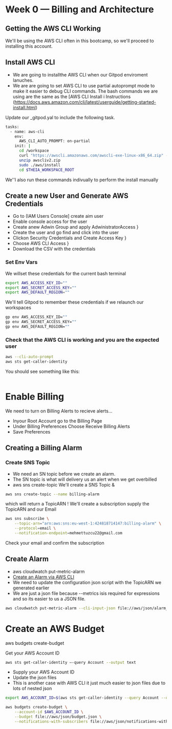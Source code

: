 # Week 0 — Billing and Architecture

## Getting the AWS CLI Working

We'll be using the AWS CLI often in this bootcamp, so we'll proceed to installing this account.

## Install AWS CLI

* We are going to installthe AWS CLI when our Gitpod enviroment lanuches.
* We are are going to set AWS CLI to use partial autoprompt mode to make it easier to debug CLI commands. 
The bash commands we are using are the same as the [AWS CLI Install i
Instructions (https://docs.aws.amazon.com/cli/latest/userguide/getting-started-install.html)

Update our _gitpod.yal to include the following task.

```bash
tasks:
  - name: aws-cli
    env:
      AWS_CLI_AUTO_PROMPT: on-partial
    init: |
      cd /workspace
      curl "https://awscli.amazonaws.com/awscli-exe-linux-x86_64.zip" -o "awscliv2.zip"
      unzip awscliv2.zip
      sudo ./aws/install
      cd $THEIA_WORKSPACE_ROOT
```
We''l also run these commands indivually to perform the install manually

## Create a new User and Generate AWS Credentials
* Go to (IAM Users Console] create aim user
* Enable console access for the user
* Create anew Adwin Group and apply AdwinistratorAccess }
* Create the user and go find and click into the user
* Clickon Security Credentials and Create Access Key }
* Choose AWS CLI Access }
* Download the CSV with the credentials

### Set Env Vars
We willset these credentials for the current bash terminal

```bash
export AWS_ACCESS_KEY_ID=""
export AWS_SECRET_ACCESS_KEY=""
export AWS_DEFAULT_REGION=""
```

We'll tell Gitpod to remember these credentials if we relaunch our workspaces

```bash
gp env AWS_ACCESS_KEY_ID=""
gp env AWS_SECRET_ACCESS_KEY=""
gp env AWS_DEFAULT_REGION=""
```

### Check that the AWS CLI is working and you are the expected user

```bash
aws --cli-auto-prompt
aws sts get-caller-identity
```

You should see something like this:
```bash

```

# Enable Billing
We need to turn on Billing Alerts to recieve alerts...
* Inyour Root Account go to the Billing Page
* Under Billing Preferences Choose Receive Billing Alerts
* Save Preferences

## Creating a Billing Alarm
### Create SNS Topic
* We need an SN topic before we create an alarm.
* The SN topic is what will delivery us an alert when we get overbilled
* aws sns create-topic
We'll create a SNS Topic &
```bash
aws sns create-topic --name billing-alarm
```
which will return a TopicARN !
We'll create a subscription supply the TopicARN and our Email

```bash
aws sns subscribe \
    --topic-arn="arn:aws:sns:eu-west-1:424818714147:billing-alarm" \
    --protocol=email \
    --notification-endpoint=mehmettuzcu22@gmail.com

```

Check your email and confirm the subscription

## Create Alarm

* aws cloudwatch put-metric-alarm
* [Create an Alarm via AWS CLI](https://aws.amazon.com/premiumsupport/knowledge-center/cloudwatch-estimatedcharges-alarm/)
* We need to update the configuration json script with the TopicARN we generated earlier
* We are just a json file because --metrics isis required for expressions and so its easier to us a JSON file.
```bash
aws cloudwatch put-metric-alarm --cli-input-json file://aws/json/alarm_config.json

```

# Create an AWS Budget

aws budgets create-budget

Get your AWS Account ID
```bash
aws sts get-caller-identity —-query Account --output text

```

* Supply your AWS Account ID
* Update the json files
* This is another case with AWS CLI it just much easier to json files due to lots of nested json


```bash
export AWS_ACCOUNT_ID=$(aws sts get-caller-identity --query Account --output text)
```

```bash
aws budgets create-budget \
    --account-id $AWS_ACCOUNT_ID \
    --budget file://aws/json/budget.json \
    --notifications-with-subscribers file://aws/json/notifications-with-subscribers.json
```